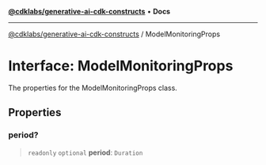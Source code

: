 [**@cdklabs/generative-ai-cdk-constructs**](../README.md) • **Docs**

***

[@cdklabs/generative-ai-cdk-constructs](../README.md) / ModelMonitoringProps

# Interface: ModelMonitoringProps

The properties for the ModelMonitoringProps class.

## Properties

### period?

> `readonly` `optional` **period**: `Duration`
